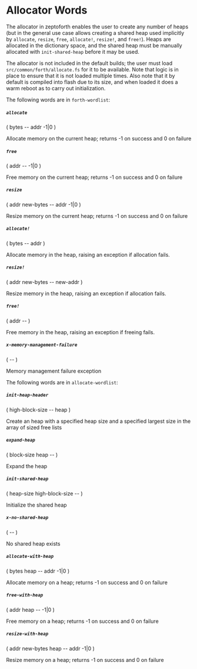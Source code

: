 # Allocator Words

The allocator in zeptoforth enables the user to create any number of heaps (but in the general use case allows creating a shared heap used implicitly by `allocate`, `resize`, `free`, `allocate!`, `resize!`, and `free!`). Heaps are allocated in the dictionary space, and the shared heap must be manually allocated with `init-shared-heap` before it may be used.

The allocator is not included in the default builds; the user must load `src/common/forth/allocate.fs` for it to be available. Note that logic is in place to ensure that it is not loaded multiple times. Also note that it by default is compiled into flash due to its size, and when loaded it does a warm reboot as to carry out initialization.

The following words are in `forth-wordlist`:

##### `allocate`
( bytes -- addr -1|0 )

Allocate memory on the current heap; returns -1 on success and 0 on failure

##### `free`
( addr -- -1|0 )

Free memory on the current heap; returns -1 on success and 0 on failure

##### `resize`
( addr new-bytes -- addr -1|0 )

Resize memory on the current heap; returns -1 on success and 0 on failure

##### `allocate!`
( bytes -- addr )

Allocate memory in the heap, raising an exception if allocation fails.

##### `resize!`
( addr new-bytes -- new-addr )

Resize memory in the heap, raising an exception if allocation fails.

##### `free!`
( addr -- )

Free memory in the heap, raising an exception if freeing fails.

##### `x-memory-management-failure`
( -- )

Memory management failure exception

The following words are in `allocate-wordlist`:

##### `init-heap-header`
( high-block-size -- heap )

Create an heap with a specified heap size and a specified largest size in the array of sized free lists

##### `expand-heap`
( block-size heap -- )

Expand the heap

##### `init-shared-heap`
( heap-size high-block-size -- )

Initialize the shared heap

##### `x-no-shared-heap`
( -- )

No shared heap exists

##### `allocate-with-heap`
( bytes heap -- addr -1|0 )

Allocate memory on a heap; returns -1 on success and 0 on failure

##### `free-with-heap`
( addr heap -- -1|0 )

Free memory on a heap; returns -1 on success and 0 on failure

##### `resize-with-heap`
( addr new-bytes heap -- addr -1|0 )

Resize memory on a heap; returns -1 on success and 0 on failure
